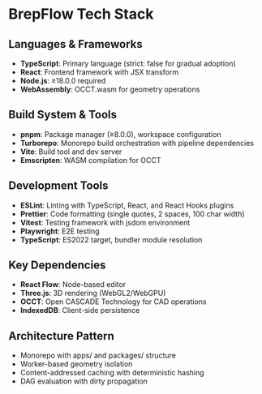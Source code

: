 # BrepFlow Tech Stack

## Languages & Frameworks
- **TypeScript**: Primary language (strict: false for gradual adoption)
- **React**: Frontend framework with JSX transform
- **Node.js**: ≥18.0.0 required
- **WebAssembly**: OCCT.wasm for geometry operations

## Build System & Tools
- **pnpm**: Package manager (≥8.0.0), workspace configuration
- **Turborepo**: Monorepo build orchestration with pipeline dependencies
- **Vite**: Build tool and dev server
- **Emscripten**: WASM compilation for OCCT

## Development Tools
- **ESLint**: Linting with TypeScript, React, and React Hooks plugins
- **Prettier**: Code formatting (single quotes, 2 spaces, 100 char width)
- **Vitest**: Testing framework with jsdom environment
- **Playwright**: E2E testing
- **TypeScript**: ES2022 target, bundler module resolution

## Key Dependencies
- **React Flow**: Node-based editor
- **Three.js**: 3D rendering (WebGL2/WebGPU)
- **OCCT**: Open CASCADE Technology for CAD operations
- **IndexedDB**: Client-side persistence

## Architecture Pattern
- Monorepo with apps/ and packages/ structure
- Worker-based geometry isolation
- Content-addressed caching with deterministic hashing
- DAG evaluation with dirty propagation
